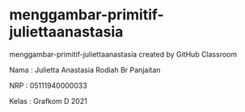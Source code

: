 # menggambar-primitif-juliettaanastasia
menggambar-primitif-juliettaanastasia created by GitHub Classroom

Nama : Julietta Anastasia Rodiah Br Panjaitan

NRP : 05111940000033

Kelas : Grafkom D 2021
